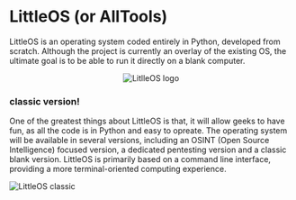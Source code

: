 # LittleOS (or AllTools)

LittleOS is an operating system coded entirely in Python, developed from scratch. Although the project is currently an overlay of the existing OS, the ultimate goal is to be able to run it directly on a blank computer.

<p align="center">
  <img alt="LitlleOS logo" src="https://github.com/dainci/LittleOS/assets/91798430/726e9b3a-812a-432e-91c2-7ab3c184569b">
</p>


### classic version!

One of the greatest things about LittleOS is that, it will allow geeks to have fun, as all the code is in Python and easy to opreate. The operating system will be available in several versions, including an OSINT (Open Source Intelligence) focused version, a dedicated pentesting version and a classic blank version. LittleOS is primarily based on a command line interface, providing a more terminal-oriented computing experience.
 
![LittleOS classic](https://github.com/dainci/LittleOS/assets/91798430/7326afa3-3720-46bf-bfab-5b6fb1807a23)


